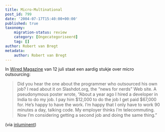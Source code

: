 ```yaml
---
title: Micro-Multinational
post_id: 799
date: '2004-07-17T15:40:00+00:00'
published: true
taxonomy:
    migration-status: review
    category: [Ongecategoriseerd]
    tag: []
author: Robert van Bregt
metadata:
    author: Robert van Bregt
---
```

In [Wired Magazine](http://web.archive.org/web/20050207103957/http://www.wired.com/wired/archive/12.07/view.html?pg=2) van 12 juli staat een aardig stukje over micro outsourcing:

> Did you hear the one about the programmer who outsourced his own job? I read about it on Slashdot.org, the “news for nerds” Web site. A pseudonymous poster wrote, “About a year ago I hired a developer in India to do my job. I pay him $12,000 to do the job I get paid $67,000 for. He’s happy to have the work. I’m happy that I only have to work 90 minutes a day, talking code. My employer thinks I’m telecommuting. Now I’m considering getting a second job and doing the same thing.”

(via [inluminent](http://web.archive.org/web/20050207103957/http://www.inluminent.com/mt-tb.cgi?__mode=view&entry_id=1141))